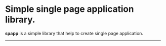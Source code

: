 Simple single page application library.
===============================
**spapp** is a simple library that help to create single page application.

----------
